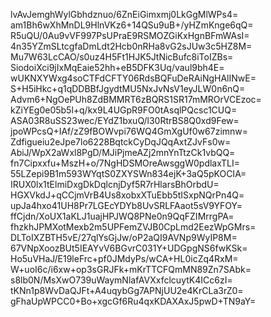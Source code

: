 lvAvJemghWylGbhdznuo/6ZnEiGimxmj0LkGgMlWPs4=
am1Bh6wXhMnDL9HlnVKz6+14QSu9uB+/yHZmKnge6qQ=
R5uQU/0Au9vVF997PsUPraE9RSMOZGiKxHgnBFmWAsI=
4n35YZmSLtcgfaDmLdt2Hcb0nRHa8vG2sJUw3c5HZ8M=
Mu7W63LcCAO/s0uz4H5Ft1HJK5JtNicBufc8iToIZBs=
SiodoiXci9jIxMqEaie52hh+eB5DFK3Uq/vaul9bh4E=
wUKNXYWxg4soCTFdCFTY06RdsBQFuDeRAiNgHAlINwE=
S+H5iHkc+q1qDDBBfJgydtMU5NxJvNsV1eyJLW0n6nQ=
Advm6+NgOePUh8ZdBMMRT6zBQRS1SR17mMROrVCEzoc=
kZiYEg0e05b5l+q/kx9L4UGpR9FO0tAsqlPQcsc1CUQ=
ASA03R8uSS23wec/EYdZ1bxuQ/l30RtrBS8Q0xd9Few=
jpoWPcsQ+IAf/zZ9fBOWvpi76WQ4GmXgUf0w67zimnw=
Zdfigueiu2eJpe7lo6228BqtckCyDqJQqAxtZJvFs0w=
AbiJ/WpX2aWxl8PgD/MJiPjmeAZj2mnYnTtzCk1vbQQ=
fn7Cipxxfu+MszH+o/7NgHDSMOreAwsggW0pdlaxTLI=
55LZepi9B1m593WYqtS0ZXYSWn834ejK+3aQ5pKOCIA=
IRUX0lx1tElmiDxgDkDqlcnjDyf5R7rHlarsBhOrbdU=
HGXVkdJ+qCCjmVrB4Us8xobxXTuEbb5tISxpNQrPn4Q=
upJa4hxo41UH8Pr7LGEcYDYb8UvSRLFAaot5sV9YFOY=
ffCjdn/XoUX1aKLJ1uajHPJWQ8PNe0n9QqFZIMrrgPA=
fhzkhJPMXotMexb2m5UPFemZVJB0CpLmd2EezWpGMrs=
DLToIXZBTH5vE/27qlYsGjJw/oP2aQI9AVNp9WyIP8M=
67VNpXoozBUt5IEAYvV6BGvrC031Y+UDGpgNS6fwKSk=
Ho5uVHaJ/E19leFrc+pf0JMdyPs/wCA+HL0icZq4RxM=
W+uoI6c/i6xw+op3sGRJFk+mKrTTCFQmMN89Zn7SAbk=
s8lb0N/MsXwO739uWaymNlafAVXxfclcuytK4ICc6zI=
tKNn1p8WvDaQJFt+A4uqybGg7APNjUU2e4KrCLa3rZ0=
gFhaUpWPCC0+Bo+xgcGf6Ru4qxKDAXAxJ5pwD+TN9aY=
